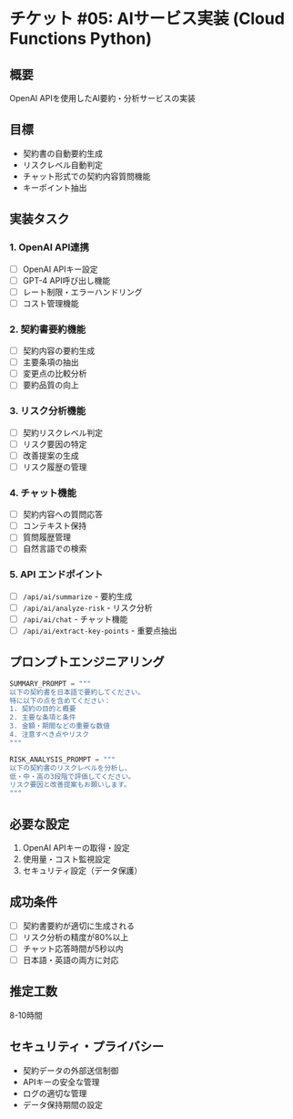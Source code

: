 # チケット #05: AIサービス実装 (Cloud Functions Python)

## 概要
OpenAI APIを使用したAI要約・分析サービスの実装

## 目標
- 契約書の自動要約生成
- リスクレベル自動判定
- チャット形式での契約内容質問機能
- キーポイント抽出

## 実装タスク

### 1. OpenAI API連携
- [ ] OpenAI APIキー設定
- [ ] GPT-4 API呼び出し機能
- [ ] レート制限・エラーハンドリング
- [ ] コスト管理機能

### 2. 契約書要約機能
- [ ] 契約内容の要約生成
- [ ] 主要条項の抽出
- [ ] 変更点の比較分析
- [ ] 要約品質の向上

### 3. リスク分析機能
- [ ] 契約リスクレベル判定
- [ ] リスク要因の特定
- [ ] 改善提案の生成
- [ ] リスク履歴の管理

### 4. チャット機能
- [ ] 契約内容への質問応答
- [ ] コンテキスト保持
- [ ] 質問履歴管理
- [ ] 自然言語での検索

### 5. API エンドポイント
- [ ] `/api/ai/summarize` - 要約生成
- [ ] `/api/ai/analyze-risk` - リスク分析
- [ ] `/api/ai/chat` - チャット機能
- [ ] `/api/ai/extract-key-points` - 重要点抽出

## プロンプトエンジニアリング
```python
SUMMARY_PROMPT = """
以下の契約書を日本語で要約してください。
特に以下の点を含めてください：
1. 契約の目的と概要
2. 主要な条項と条件
3. 金額・期間などの重要な数値
4. 注意すべき点やリスク
"""

RISK_ANALYSIS_PROMPT = """
以下の契約書のリスクレベルを分析し、
低・中・高の3段階で評価してください。
リスク要因と改善提案もお願いします。
"""
```

## 必要な設定
1. OpenAI APIキーの取得・設定
2. 使用量・コスト監視設定
3. セキュリティ設定（データ保護）

## 成功条件
- [ ] 契約書要約が適切に生成される
- [ ] リスク分析の精度が80%以上
- [ ] チャット応答時間が5秒以内
- [ ] 日本語・英語の両方に対応

## 推定工数
8-10時間

## セキュリティ・プライバシー
- 契約データの外部送信制御
- APIキーの安全な管理
- ログの適切な管理
- データ保持期間の設定